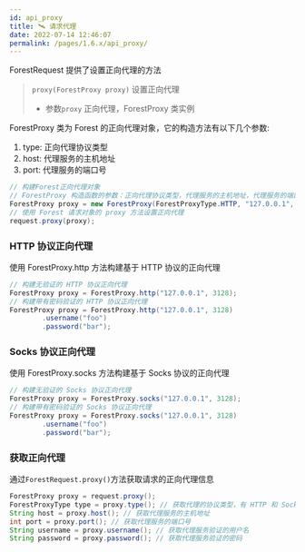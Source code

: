 ```yaml
---
id: api_proxy
title: 🛰️ 请求代理
date: 2022-07-14 12:46:07
permalink: /pages/1.6.x/api_proxy/
---
```


ForestRequest 提供了设置正向代理的方法

> `proxy(ForestProxy proxy)` 设置正向代理
>- 参数`proxy` 正向代理，ForestProxy 类实例

ForestProxy 类为 Forest 的正向代理对象，它的构造方法有以下几个参数:

1. type: 正向代理协议类型
2. host: 代理服务的主机地址
3. port: 代理服务的端口号


```java
// 构建Forest正向代理对象
// ForestProxy 构造函数的参数：正向代理协议类型，代理服务的主机地址，代理服务的端口号
ForestProxy proxy = new ForestProxy(ForestProxyType.HTTP, "127.0.0.1", 3128);
// 使用 Forest 请求对象的 proxy 方法设置正向代理
request.proxy(proxy);
```


### HTTP 协议正向代理

使用 ForestProxy.http 方法构建基于 HTTP 协议的正向代理

```java
// 构建无验证的 HTTP 协议正向代理
ForestProxy proxy = ForestProxy.http("127.0.0.1", 3128);
// 构建带有密码验证的 HTTP 协议正向代理
ForestProxy proxy = ForestProxy.http("127.0.0.1", 3128)
        .username("foo")
        .password("bar");
```

### Socks 协议正向代理

使用 ForestProxy.socks 方法构建基于 Socks 协议的正向代理

```java
// 构建无验证的 Socks 协议正向代理
ForestProxy proxy = ForestProxy.socks("127.0.0.1", 3128);
// 构建带有密码验证的 Socks 协议正向代理
ForestProxy proxy = ForestProxy.socks("127.0.0.1", 3128)
        .username("foo")
        .password("bar");
```

### 获取正向代理

通过`ForestRequest.proxy()`方法获取请求的正向代理信息

```java
ForestProxy proxy = request.proxy();
ForestProxyType type = proxy.type(); // 获取代理的协议类型，有 HTTP 和 Socks 两个枚举值
String host = proxy.host(); // 获取代理服务的主机地址
int port = proxy.port(); // 获取代理服务的端口号
String username = proxy.username(); // 获取代理服务验证的用户名
String password = proxy.password(); // 获取代理服务验证的密码
```
